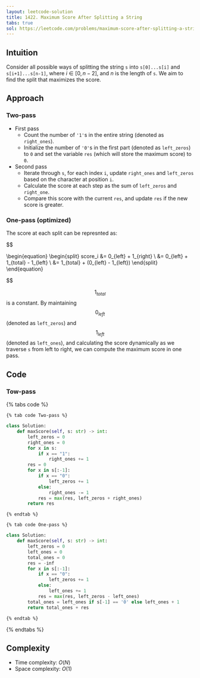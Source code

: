 ```yaml
---
layout: leetcode-solution
title: 1422. Maximum Score After Splitting a String
tabs: true
sol: https://leetcode.com/problems/maximum-score-after-splitting-a-string/solutions/6215536/one-pass-on-by-na202-ksu9
---
```


## Intuition
Consider all possible ways of splitting the string `s` into `s[0]...s[i]` and `s[i+1]...s[n-1]`, where $i \in [0, n-2]$, and $n$ is the length of `s`. We aim to find the split that maximizes the score.

## Approach
### Two-pass
- First pass
    - Count the number of `'1'`s in the entire string (denoted as `right_ones`). 
    - Initialize the number of `'0'`s in the first part (denoted as `left_zeros`) to `0` and set the variable `res` (which will store the maximum score) to `0`.
- Second pass
    - Iterate through `s`, for each index `i`, update `right_ones` and `left_zeros` based on the character at position `i`.
    - Calculate the score at each step as the sum of `left_zeros` and `right_one`.
    - Compare this score with the current `res`, and update `res` if the new score is greater.

### One-pass (optimized)
The score at each split can be represnted as:

$$

\begin{equation}
    \begin{split}
        score_i &= 0_{left} + 1_{right} \\
          &= 0_{left} + 1_{total} - 1_{left} \\
          &= 1_{total} + (0_{left} - 1_{left})
    \end{split}
\end{equation}

$$

$$ 1_{total} $$ is a constant. By maintaining $$ 0_{left} $$ (denoted as `left_zeros`) and $$ 1_{left} $$ (denoted as `left_ones`), and calculating the score dynamically as we traverse `s` from left to right, we can compute the maximum score in one pass.

## Code
### Tow-pass
{% tabs code %}

    {% tab code Two-pass %}
```py
class Solution:
    def maxScore(self, s: str) -> int:
        left_zeros = 0
        right_ones = 0
        for x in s:
            if x == "1":
                right_ones += 1
        res = 0
        for x in s[:-1]:
            if x == "0":
                left_zeros += 1
            else:
                right_ones -= 1
            res = max(res, left_zeros + right_ones)
        return res
```
    {% endtab %}

    {% tab code One-pass %}
```py
class Solution:
    def maxScore(self, s: str) -> int:
        left_zeros = 0
        left_ones = 0
        total_ones = 0
        res = -inf
        for x in s[:-1]:
            if x == "0":
                left_zeros += 1
            else:
                left_ones += 1
            res = max(res, left_zeros - left_ones)
        total_ones = left_ones if s[-1] == '0' else left_ones + 1
        return total_ones + res
```
    {% endtab %}
{% endtabs %}

## Complexity
- Time complexity: $O(N)$
- Space complexity: $O(1)$